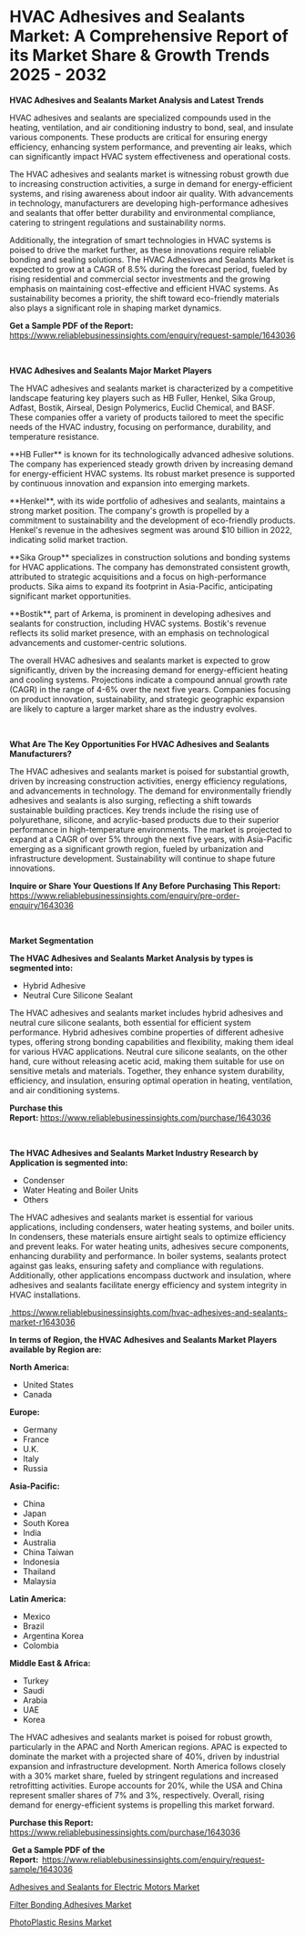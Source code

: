 <p><h1>HVAC Adhesives and Sealants Market: A Comprehensive Report of its Market Share & Growth Trends 2025 - 2032</h1></p><p><strong>HVAC Adhesives and Sealants Market Analysis and Latest Trends</strong></p>
<p><p>HVAC adhesives and sealants are specialized compounds used in the heating, ventilation, and air conditioning industry to bond, seal, and insulate various components. These products are critical for ensuring energy efficiency, enhancing system performance, and preventing air leaks, which can significantly impact HVAC system effectiveness and operational costs.</p><p>The HVAC adhesives and sealants market is witnessing robust growth due to increasing construction activities, a surge in demand for energy-efficient systems, and rising awareness about indoor air quality. With advancements in technology, manufacturers are developing high-performance adhesives and sealants that offer better durability and environmental compliance, catering to stringent regulations and sustainability norms.</p><p>Additionally, the integration of smart technologies in HVAC systems is poised to drive the market further, as these innovations require reliable bonding and sealing solutions. The HVAC Adhesives and Sealants Market is expected to grow at a CAGR of 8.5% during the forecast period, fueled by rising residential and commercial sector investments and the growing emphasis on maintaining cost-effective and efficient HVAC systems. As sustainability becomes a priority, the shift toward eco-friendly materials also plays a significant role in shaping market dynamics.</p></p>
<p><strong>Get a Sample PDF of the Report:&nbsp;</strong> <a href="https://www.reliablebusinessinsights.com/enquiry/request-sample/1643036?utm_campaign=62&utm_medium=2&utm_source=Github&utm_content=ia&utm_term=12012025&utm_id=hvac-adhesives-and-sealants">https://www.reliablebusinessinsights.com/enquiry/request-sample/1643036</a></p>
<p>&nbsp;</p>
<p><strong>HVAC Adhesives and Sealants Major Market Players</strong></p>
<p><p>The HVAC adhesives and sealants market is characterized by a competitive landscape featuring key players such as HB Fuller, Henkel, Sika Group, Adfast, Bostik, Airseal, Design Polymerics, Euclid Chemical, and BASF. These companies offer a variety of products tailored to meet the specific needs of the HVAC industry, focusing on performance, durability, and temperature resistance.</p><p>**HB Fuller** is known for its technologically advanced adhesive solutions. The company has experienced steady growth driven by increasing demand for energy-efficient HVAC systems. Its robust market presence is supported by continuous innovation and expansion into emerging markets.</p><p>**Henkel**, with its wide portfolio of adhesives and sealants, maintains a strong market position. The company's growth is propelled by a commitment to sustainability and the development of eco-friendly products. Henkel's revenue in the adhesives segment was around $10 billion in 2022, indicating solid market traction.</p><p>**Sika Group** specializes in construction solutions and bonding systems for HVAC applications. The company has demonstrated consistent growth, attributed to strategic acquisitions and a focus on high-performance products. Sika aims to expand its footprint in Asia-Pacific, anticipating significant market opportunities.</p><p>**Bostik**, part of Arkema, is prominent in developing adhesives and sealants for construction, including HVAC systems. Bostik's revenue reflects its solid market presence, with an emphasis on technological advancements and customer-centric solutions.</p><p>The overall HVAC adhesives and sealants market is expected to grow significantly, driven by the increasing demand for energy-efficient heating and cooling systems. Projections indicate a compound annual growth rate (CAGR) in the range of 4-6% over the next five years. Companies focusing on product innovation, sustainability, and strategic geographic expansion are likely to capture a larger market share as the industry evolves.</p></p>
<p>&nbsp;</p>
<p><strong>What Are The Key Opportunities For HVAC Adhesives and Sealants Manufacturers?</strong></p>
<p><p>The HVAC adhesives and sealants market is poised for substantial growth, driven by increasing construction activities, energy efficiency regulations, and advancements in technology. The demand for environmentally friendly adhesives and sealants is also surging, reflecting a shift towards sustainable building practices. Key trends include the rising use of polyurethane, silicone, and acrylic-based products due to their superior performance in high-temperature environments. The market is projected to expand at a CAGR of over 5% through the next five years, with Asia-Pacific emerging as a significant growth region, fueled by urbanization and infrastructure development. Sustainability will continue to shape future innovations.</p></p>
<p><strong>Inquire or Share Your Questions If Any Before Purchasing This Report:</strong> <a href="https://www.reliablebusinessinsights.com/enquiry/pre-order-enquiry/1643036?utm_campaign=62&utm_medium=2&utm_source=Github&utm_content=ia&utm_term=12012025&utm_id=hvac-adhesives-and-sealants">https://www.reliablebusinessinsights.com/enquiry/pre-order-enquiry/1643036</a></p>
<p>&nbsp;</p>
<p><strong>Market Segmentation</strong></p>
<p><strong>The HVAC Adhesives and Sealants Market Analysis by types is segmented into:</strong></p>
<p><ul><li>Hybrid Adhesive</li><li>Neutral Cure Silicone Sealant</li></ul></p>
<p><p>The HVAC adhesives and sealants market includes hybrid adhesives and neutral cure silicone sealants, both essential for efficient system performance. Hybrid adhesives combine properties of different adhesive types, offering strong bonding capabilities and flexibility, making them ideal for various HVAC applications. Neutral cure silicone sealants, on the other hand, cure without releasing acetic acid, making them suitable for use on sensitive metals and materials. Together, they enhance system durability, efficiency, and insulation, ensuring optimal operation in heating, ventilation, and air conditioning systems.</p></p>
<p><strong>Purchase this Report:&nbsp;</strong><a href="https://www.reliablebusinessinsights.com/purchase/1643036?utm_campaign=62&utm_medium=2&utm_source=Github&utm_content=ia&utm_term=12012025&utm_id=hvac-adhesives-and-sealants">https://www.reliablebusinessinsights.com/purchase/1643036</a></p>
<p>&nbsp;</p>
<p><strong>The HVAC Adhesives and Sealants Market Industry Research by Application is segmented into:</strong></p>
<p><ul><li>Condenser</li><li>Water Heating and Boiler Units</li><li>Others</li></ul></p>
<p><p>The HVAC adhesives and sealants market is essential for various applications, including condensers, water heating systems, and boiler units. In condensers, these materials ensure airtight seals to optimize efficiency and prevent leaks. For water heating units, adhesives secure components, enhancing durability and performance. In boiler systems, sealants protect against gas leaks, ensuring safety and compliance with regulations. Additionally, other applications encompass ductwork and insulation, where adhesives and sealants facilitate energy efficiency and system integrity in HVAC installations.</p></p>
<p><a href="https://www.reliablebusinessinsights.com/hvac-adhesives-and-sealants-market-r1643036?utm_campaign=62&utm_medium=2&utm_source=Github&utm_content=ia&utm_term=12012025&utm_id=hvac-adhesives-and-sealants">&nbsp;https://www.reliablebusinessinsights.com/hvac-adhesives-and-sealants-market-r1643036</a></p>
<p><strong>In terms of Region, the HVAC Adhesives and Sealants Market Players available by Region are:</strong></p>
<p>
    <p> <strong> North America: </strong>
        <ul>
            <li>United States</li>
            <li>Canada</li>
        </ul>
        </p> 
    <p> <strong> Europe: </strong>
        <ul>
            <li>Germany</li>
            <li>France</li>
            <li>U.K.</li>
            <li>Italy</li>
            <li>Russia</li>
        </ul>
        </p> 
    <p> <strong> Asia-Pacific: </strong>
        <ul>
            <li>China</li>
            <li>Japan</li>
            <li>South Korea</li>
            <li>India</li>
            <li>Australia</li>
            <li>China Taiwan</li>
            <li>Indonesia</li>
            <li>Thailand</li>
            <li>Malaysia</li>
        </ul>
        </p> 
    <p> <strong> Latin America: </strong>
        <ul>
            <li>Mexico</li>
            <li>Brazil</li>
            <li>Argentina Korea</li>
            <li>Colombia</li>
        </ul>
        </p> 
    <p> <strong> Middle East & Africa: </strong>
        <ul>
            <li>Turkey</li>
            <li>Saudi</li>
            <li>Arabia</li>
            <li>UAE</li>
            <li>Korea</li>
        </ul>
    </p>
    </p>
<p><p>The HVAC adhesives and sealants market is poised for robust growth, particularly in the APAC and North American regions. APAC is expected to dominate the market with a projected share of 40%, driven by industrial expansion and infrastructure development. North America follows closely with a 30% market share, fueled by stringent regulations and increased retrofitting activities. Europe accounts for 20%, while the USA and China represent smaller shares of 7% and 3%, respectively. Overall, rising demand for energy-efficient systems is propelling this market forward.</p></p>
<p><strong>Purchase this Report: </strong><a href="https://www.reliablebusinessinsights.com/purchase/1643036?utm_campaign=62&utm_medium=2&utm_source=Github&utm_content=ia&utm_term=12012025&utm_id=hvac-adhesives-and-sealants">https://www.reliablebusinessinsights.com/purchase/1643036</a></p>
<p>&nbsp;<strong>Get a Sample PDF of the Report:&nbsp;&nbsp;</strong><a href="https://www.reliablebusinessinsights.com/enquiry/request-sample/1643036?utm_campaign=62&utm_medium=2&utm_source=Github&utm_content=ia&utm_term=12012025&utm_id=hvac-adhesives-and-sealants">https://www.reliablebusinessinsights.com/enquiry/request-sample/1643036</a></p>
<p><strong></strong></p>
<p><p><a href="https://github.com/jamastodola515/Market-Research-Report-List-1/blob/main/adhesives-and-sealants-for-electric-motors-market.md?utm_campaign=62&utm_medium=2&utm_source=Github&utm_content=ia&utm_term=12012025&utm_id=hvac-adhesives-and-sealants">Adhesives and Sealants for Electric Motors Market</a></p><p><a href="https://github.com/organophelia8282/Market-Research-Report-List-1/blob/main/filter-bonding-adhesives-market.md?utm_campaign=62&utm_medium=2&utm_source=Github&utm_content=ia&utm_term=12012025&utm_id=hvac-adhesives-and-sealants">Filter Bonding Adhesives Market</a></p><p><a href="https://github.com/danikabiele541/Market-Research-Report-List-1/blob/main/photoplastic-resins-market.md?utm_campaign=62&utm_medium=2&utm_source=Github&utm_content=ia&utm_term=12012025&utm_id=hvac-adhesives-and-sealants">PhotoPlastic Resins Market</a></p></p>